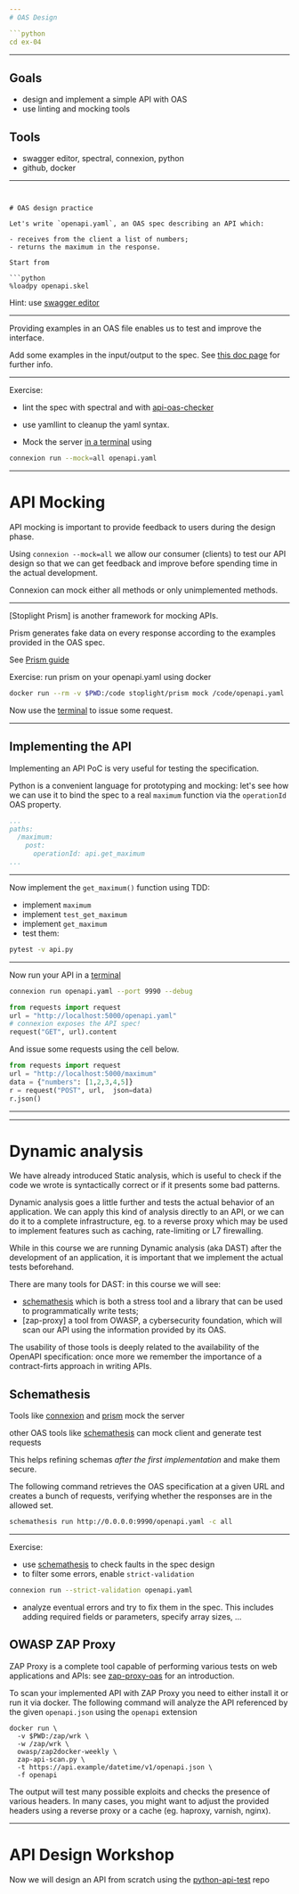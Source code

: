 ```yaml
---
# OAS Design

```python
cd ex-04
```
----

## Goals

- design and implement a simple API with OAS
- use linting and mocking tools

## Tools

- swagger editor, spectral, connexion, python
- github, docker

---
```


# OAS design practice
 
Let's write `openapi.yaml`, an OAS spec describing an API which:

- receives from the client a list of numbers;
- returns the maximum in the response.

Start from 

```python
%loadpy openapi.skel
```

Hint: use [swagger editor](editor.swagger.io)

----

Providing examples in an OAS file enables us to test and
 improve the interface.

Add some examples in the input/output to the spec.
See [this doc page](https://swagger.io/docs/specification/adding-examples/)
for further info.

----

Exercise:

  - lint the spec with spectral and with 
    [api-oas-checker](teamdigitale.github.io/api-oas-checker)
    
  - use yamllint to cleanup the yaml syntax.
    
  - Mock the server  [in a terminal](/terminals/1) using 
  
```bash
connexion run --mock=all openapi.yaml
```
  
---

# API Mocking

API mocking is important to provide feedback to users during the design
phase.

Using `connexion --mock=all` we allow our consumer (clients) to test
our API design so that we can get feedback and improve before spending
time in the actual development.

Connexion can mock either all methods or only unimplemented methods.

----

[Stoplight Prism] is another framework for mocking APIs.

Prism generates fake data on every response according to the examples
provided in the OAS spec.

See [Prism guide](https://github.com/stoplightio/prism/blob/master/docs/guides/01-mocking.md#Response-Generation)
  
Exercise: run prism on your openapi.yaml using docker

```bash
docker run --rm -v $PWD:/code stoplight/prism mock /code/openapi.yaml
```

Now use the [terminal](/terminal/1) to issue some request.

  
---

## Implementing the API

Implementing an API PoC is very useful for testing the specification.

Python is a convenient language for prototyping and mocking:
let's see how we can use it to 
 bind the spec to a real `maximum` function
 via the `operationId` OAS property.

```yaml
...
paths:
  /maximum:
    post:
      operationId: api.get_maximum
...
```

----

Now implement the `get_maximum()` function using TDD:

- implement `maximum`
- implement `test_get_maximum`
- implement `get_maximum`
- test them:

```bash
pytest -v api.py
```

----

Now run your API in a [terminal](/terminals/1)

```bash
connexion run openapi.yaml --port 9990 --debug
```

```python
from requests import request
url = "http://localhost:5000/openapi.yaml"
# connexion exposes the API spec!
request("GET", url).content
```

And issue some requests using the cell below.

```python
from requests import request
url = "http://localhost:5000/maximum"
data = {"numbers": [1,2,3,4,5]}
r = request("POST", url,  json=data)
r.json()
```

----

---

# Dynamic analysis

We have already introduced Static analysis, which is useful
to check if the code we wrote is syntactically correct or
if it presents some bad patterns.

Dynamic analysis goes a little further and tests the actual
behavior of an application. We can apply this kind of analysis
directly to an API, or we can do it to a complete infrastructure,
eg. to a reverse proxy which may be used to implement features
such as caching, rate-limiting or L7 firewalling.

While in this course we are running Dynamic analysis (aka DAST)
after the development of an application, it is important that
we implement the actual tests beforehand.

There are many tools for DAST: in this course
we will see:

- [schemathesis] which is both a stress tool
  and a library that can be used to programmatically
  write tests;
- [zap-proxy] a tool from OWASP, a cybersecurity foundation, which
  will scan our API using the information provided by its OAS.

The usability of those tools is deeply related to the availability
of the OpenAPI specification: once more we remember the importance
of a contract-firts approach in writing APIs.

## Schemathesis

Tools like [connexion] and [prism] mock the server

other OAS tools like [schemathesis] can mock client and generate test requests

This helps refining schemas *after the first implementation*
and make them secure.

The following command retrieves the OAS specification at a given
URL and creates a bunch of requests, verifying whether the responses
are in the allowed set.

```bash
schemathesis run http://0.0.0.0:9990/openapi.yaml -c all
```

---- 

Exercise:

- use [schemathesis] to check faults in the spec design
- to filter some errors, enable `strict-validation`

```bash
connexion run --strict-validation openapi.yaml
```

- analyze eventual errors and try to fix them in the spec.
  This includes adding required fields or parameters,
  specify array sizes, ...


## OWASP ZAP Proxy

ZAP Proxy is a complete tool capable of performing various tests
on web applications and APIs: see [zap-proxy-oas] for an introduction.

To scan your implemented API with ZAP Proxy you need to either install it
or run it via docker.
The following command will analyze
the API referenced by the given `openapi.json`
using the `openapi` extension


```
docker run \
  -v $PWD:/zap/wrk \
  -w /zap/wrk \
  owasp/zap2docker-weekly \
  zap-api-scan.py \
  -t https://api.example/datetime/v1/openapi.json \
  -f openapi
```

The output will test many possible exploits and checks
the presence of various headers.
In many cases, you might want to adjust the provided headers
using a reverse proxy or a cache (eg. haproxy, varnish, nginx).
 

---

# API Design Workshop

Now we will design an API from scratch using the [python-api-test] repo

[//]: #  (Riferimenti)

[python-api-test]: https://github.com/ioggstream/python-api-test
[schemathesis]: https://github.com/kiwicom/schemathesis
[connexion]: https://github.com/zalando/connexion
[spectral]: https://github.com/stoplight/spectral
[prism]: https://github.com/stoplight/prism
[api-oas-checker]: https://teamdigitale.github.io/api-oas-checker
[zap-proxy-oas]: https://www.zaproxy.org/blog/2017-06-19-scanning-apis-with-zap/